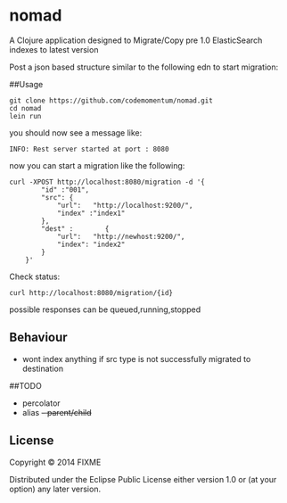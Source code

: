 # nomad

A Clojure application designed to Migrate/Copy pre 1.0 ElasticSearch indexes to latest version

Post a json based structure similar to the following edn to start migration:

##Usage

    git clone https://github.com/codemomentum/nomad.git
    cd nomad
    lein run

you should now see a message like:

    INFO: Rest server started at port : 8080

now you can start a migration like the following:

    curl -XPOST http://localhost:8080/migration -d '{
            "id" :"001",
            "src": {
                "url":   "http://localhost:9200/",
                "index" :"index1"
            },
            "dest" :        {
                "url":   "http://newhost:9200/",
                "index": "index2"
            }
        }'


Check status:

    curl http://localhost:8080/migration/{id}

possible responses can be queued,running,stopped

## Behaviour

- wont index anything if src type is not successfully migrated to destination


##TODO
- percolator
- alias
~~- parent/child~~

## License

Copyright © 2014 FIXME

Distributed under the Eclipse Public License either version 1.0 or (at
your option) any later version.
